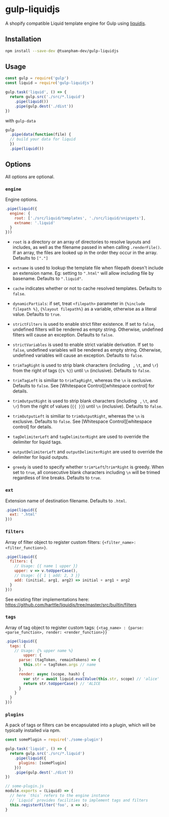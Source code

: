 # gulp-liquidjs
A shopify compatible Liquid template engine for Gulp using [liquidjs](https://github.com/harttle/liquidjs).

## Installation

```bash
npm install --save-dev @tuanpham-dev/gulp-liquidjs
```

## Usage
```javascript
const gulp = require('gulp')
const liquid = require('gulp-liquidjs')

gulp.task('liquid', () => {
  return gulp.src('./src/*.liquid')
    .pipe(liquid())
    .pipe(gulp.dest('./dist'))
})
```

with `gulp-data`
```javascript
gulp
  .pipe(data(function(file) {
  // build your data for liquid
  })
  .pipe(liquid())
```

## Options
All options are optional.

### `engine`
Engine options.

```javascript
.pipe(liquid({
  engine: {
    root: ['./src/liquid/templates', './src/liquid/snippets'],
    extname: '.liquid'
  }
}))
```

* `root` is a directory or an array of directories to resolve layouts and includes, as well as the filename passed in when calling `.renderFile()`.
If an array, the files are looked up in the order they occur in the array.
Defaults to `["."]`

* `extname` is used to lookup the template file when filepath doesn't include an extension name. Eg: setting to `".html"` will allow including file by basename. Defaults to `".liquid"`.

* `cache` indicates whether or not to cache resolved templates. Defaults to `false`.

* `dynamicPartials`: if set, treat `<filepath>` parameter in `{%include filepath %}`, `{%layout filepath%}` as a variable, otherwise as a literal value. Defaults to `true`.

* `strictFilters` is used to enable strict filter existence. If set to `false`, undefined filters will be rendered as empty string. Otherwise, undefined filters will cause an exception. Defaults to `false`.

* `strictVariables` is used to enable strict variable derivation. 
If set to `false`, undefined variables will be rendered as empty string.
Otherwise, undefined variables will cause an exception. Defaults to `false`.

* `trimTagRight` is used to strip blank characters (including ` `, `\t`, and `\r`) from the right of tags (`{% %}`) until `\n` (inclusive). Defaults to `false`.

* `trimTagLeft` is similiar to `trimTagRight`, whereas the `\n` is exclusive. Defaults to `false`. See [Whitespace Control][whitespace control] for details.

* `trimOutputRight` is used to strip blank characters (including ` `, `\t`, and `\r`) from the right of values (`{{ }}`) until `\n` (inclusive). Defaults to `false`.

* `trimOutputLeft` is similiar to `trimOutputRight`, whereas the `\n` is exclusive. Defaults to `false`. See [Whitespace Control][whitespace control] for details.

* `tagDelimiterLeft` and `tagDelimiterRight` are used to override the delimiter for liquid tags.

* `outputDelimiterLeft` and `outputDelimiterRight` are used to override the delimiter for liquid outputs.

* `greedy` is used to specify whether `trim*Left`/`trim*Right` is greedy. When set to `true`, all consecutive blank characters including `\n` will be trimed regardless of line breaks. Defaults to `true`.


### `ext`
Extension name of destination filename. Defaults to `.html`.

```javascript
.pipe(liquid({
  ext: '.html'
}))
```

### `filters`
Array of filter object to register custom filters: `{<filter_name>: <filter_function>}`.

```javascript
.pipe(liquid({
  filters: {
    // Usage: {{ name | upper }}
    upper: v => v.toUpperCase(),
    // Usage: {{ 1 | add: 2, 3 }}
    add: (initial, arg1, arg2) => initial + arg1 + arg2
  }
}))
```

See existing filter implementations here: <https://github.com/harttle/liquidjs/tree/master/src/builtin/filters>

### `tags`
Array of tag object to register custom tags: `{<tag_name> : {parse: <parse_function>, render: <render_function>}}`

```javascript
.pipe(liquid({
  tags: {
    // Usage: {% upper name %}
    	upper: {
      parse: (tagToken, remainTokens) => {
        this.str = tagToken.args // name
      },
      render: async (scope, hash) {
        var str = await liquid.evalValue(this.str, scope) // 'alice'
        return str.toUpperCase() // 'ALICE
      }
    }
  }
}))
```

### `plugins`
A pack of tags or filters can be encapsulated into a plugin, which will be typically installed via npm.

```javascript
const somePlugin = require('./some-plugin')

gulp.task('liquid', () => {
  return gulp.src('./src/*.liquid')
    .pipe(liquid({
      plugins: [somePlugin]
    }))
    .pipe(gulp.dest('./dist'))
})

// some-plugin.js
module.exports = (Liquid) => {
  // here `this` refers to the engine instance
  // `Liquid` provides facilities to implement tags and filters
  this.registerFilter('foo', x => x);
}
```
